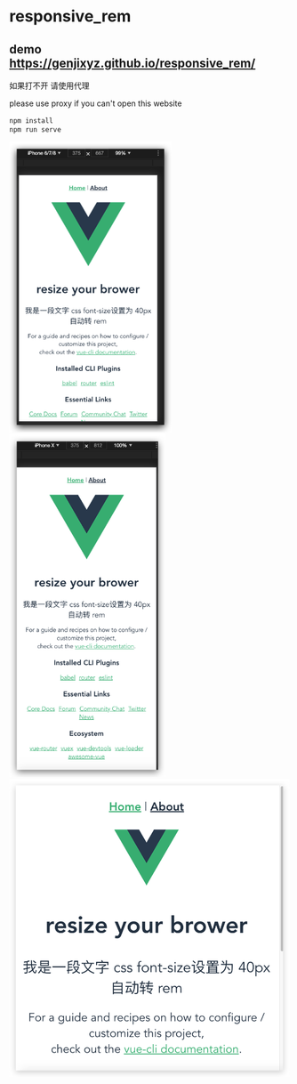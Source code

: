 # responsive_rem

## demo  https://genjixyz.github.io/responsive_rem/

如果打不开 请使用代理

please use proxy if you can't open this website

```
npm install
npm run serve
```




<img src="https://github.com/genjiXYZ/responsive_rem/blob/main/pic/iphone6.png?raw=true" alt="iphone6" style="zoom: 67%;" />

<img src="https://github.com/genjiXYZ/responsive_rem/blob/main/pic/iphoneX.png?raw=true" alt="iphoneX" style="zoom:67%;" />

<img src="https://github.com/genjiXYZ/responsive_rem/blob/main/pic/web.png?raw=true" alt="pc brower" style="zoom:67%;" />









